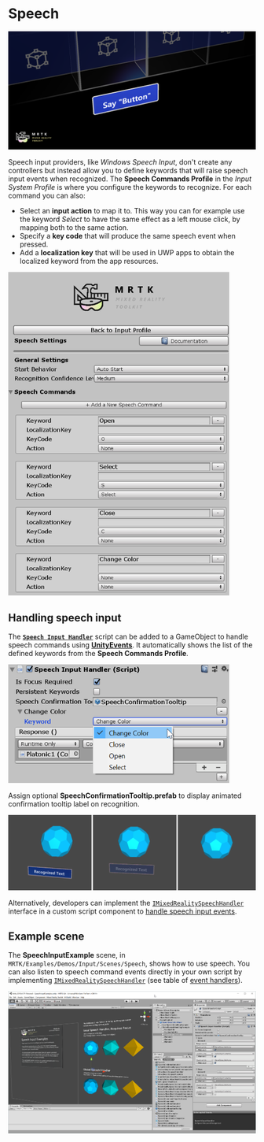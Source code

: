 # Speech

![Near Menu](../Images/Input/MRTK_Input_Speech.png)

Speech input providers, like *Windows Speech Input*, don't create any controllers but instead allow you to define keywords that will raise speech input events when recognized. The **Speech Commands Profile** in the *Input System Profile* is where you configure the keywords to recognize. For each command you can also:

- Select an **input action** to map it to. This way you can for example use the keyword *Select* to have the same effect as a left mouse click, by mapping both to the same action.
- Specify a **key code** that will produce the same speech event when pressed.
- Add a **localization key** that will be used in UWP apps to obtain the localized keyword from the app resources.

<img src="../Images/Input/SpeechCommandsProfile.png" width="450px" alt="Speech commands profile">

## Handling speech input

The [**`Speech Input Handler`**](xref:Microsoft.MixedReality.Toolkit.Input.SpeechInputHandler) script can be added to a GameObject to handle speech commands using [**UnityEvents**](https://docs.unity3d.com/Manual/UnityEvents.html). It automatically shows the list of the defined keywords from the **Speech Commands Profile**.

<img src="../Images/Input/SpeechCommands_SpeechInputHandler1.png" width="450px" alt="speech input handler 1">

Assign optional **SpeechConfirmationTooltip.prefab** to display animated confirmation tooltip label on recognition.

<img src="../Images/Input/SpeechCommands_SpeechInputHandler2.png" alt="speech input handler 2">

Alternatively, developers can implement the [`IMixedRealitySpeechHandler`](xref:Microsoft.MixedReality.Toolkit.Input.IMixedRealitySpeechHandler) interface in a custom script component to [handle speech input events](InputEvents.md#input-event-interface-example).

## Example scene

The **SpeechInputExample** scene, in `MRTK/Examples/Demos/Input/Scenes/Speech`, shows how to use speech. You can also listen to speech command events directly in your own script by implementing [`IMixedRealitySpeechHandler`](xref:Microsoft.MixedReality.Toolkit.Input.IMixedRealitySpeechHandler) (see table of [event handlers](InputEvents.md)).

<img src="../Images/Input/SpeechExampleScene.png" width="750px" alt="speech example scene">
